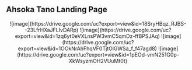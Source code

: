 ## Ahsoka Tano Landing Page

<div align="center">
    ![image](https://drive.google.com/uc?export=view&id=18SryHBqz_RJBS--23LfrHXaJFLIvDARp)
    ![image](https://drive.google.com/uc?export=view&id=1zq6yt0eVXLnsPW3vmC5qmDz-ffBPSJAq)
    ![image](https://drive.google.com/uc?export=view&id=1OOkNrAhFhqVF0TjtOlGWSa_f_f47agd8)
    ![image](https://drive.google.com/uc?export=view&id=1pEOd-vmN251G0p-XkWsyzmOH2VUuMt0t)
</div>
